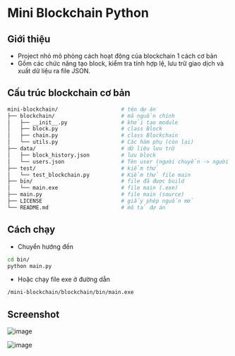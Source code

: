 # Mini Blockchain Python

## Giới thiệu
- Project nhỏ mô phỏng cách hoạt động của blockchain 1 cách cơ bản 
- Gồm các chức năng tạo block, kiểm tra tính hợp lệ, lưu trữ giao dịch và xuất dữ liệu ra file JSON. 

## Cấu trúc blockchain cơ bản

<!--
```bash
mini-blockchain/
├── blockchain/
│   ├── __init__.py
│   ├── block.py
│   ├── chain.py
│   └── utils.py
├── data/
│   ├── coins.json
│   └── users.json
├── test/
│   └── test_blockchain.py
├── bin/
│   └── main.exe
├── main.py
├── LICENSE
└── README.md

```
- mini-blockchain: folder chính
- blockchain: chứa source code chính
    + init: khởi tạo
    + block: class block
    + chain: class chain
    + utils: các hàm phụ 
- data: chứa dữ liệu block
    + users: tên người nhận và chuyển
    + block_history: lịch sử block
- tests: test file trước khi cho ra file main
- main: file chính
-->
```bash
mini-blockchain/                    # tên dự án 
├── blockchain/                     # mã nguồn chính
│   ├── __init__.py                 # khởi tạo module
│   ├── block.py                    # class Block
│   ├── chain.py                    # class Blockchain
│   └── utils.py                    # Các hàm phụ (còn lại)
├── data/                           # dữ liệu lưu trữ 
│   ├── block_history.json          # lưu block
│   └── users.json                  # Tên user (người chuyển -> người nhận)
├── test/                           # kiểm thử
│   └── test_blockchain.py          # Kiểm thử file main
├── bin/                            # file đã được build
│   └── main.exe                    # file main (.exe)
├── main.py                         # file main (source)
├── LICENSE                         # giấy phép nguồn mở
└── README.md                       # mô tả dự án 
```

## Cách chạy 

- Chuyển hướng đến 
```bash
cd bin/
python main.py
```
- Hoặc chạy file exe ở đường dẫn
```bash
/mini-blockchain/blockchain/bin/main.exe
```

## Screenshot

![image](https://github.com/user-attachments/assets/a956a10a-b583-42dc-a660-6f13bb09a8e9)

![image](https://github.com/user-attachments/assets/98af2971-6690-448d-b0bd-41fc1f0f533c)



